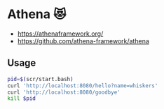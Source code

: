 # Athena 😻

 - https://athenaframework.org/
 - https://github.com/athena-framework/athena

## Usage
```bash
pid=$(scr/start.bash)
curl 'http://localhost:8080/hello?name=whiskers'
curl 'http://localhost:8080/goodbye'
kill $pid
```
